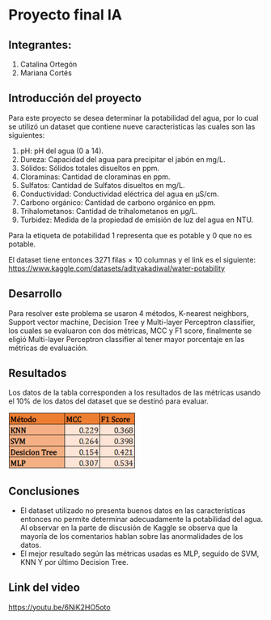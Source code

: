 # Proyecto final IA

## Integrantes:
1. Catalina Ortegón
2. Mariana Cortés

## Introducción del proyecto
Para este proyecto se desea determinar la potabilidad del agua, por lo cual se utilizó un dataset que contiene nueve caracteristicas las cuales son las siguientes:
1. pH: pH del agua (0 a 14).
2. Dureza: Capacidad del agua para precipitar el jabón en mg/L.
3. Sólidos: Sólidos totales disueltos en ppm.
4. Cloraminas: Cantidad de cloraminas en ppm.
5. Sulfatos: Cantidad de Sulfatos disueltos en mg/L.
6. Conductividad: Conductividad eléctrica del agua en μS/cm.
7. Carbono orgánico: Cantidad de carbono orgánico en ppm.
8. Trihalometanos: Cantidad de trihalometanos en μg/L.
9. Turbidez: Medida de la propiedad de emisión de luz del agua en NTU.

Para la etiqueta de potabilidad 1 representa que es potable y 0 que no es potable. 

El dataset tiene entonces 3271 filas × 10 columnas y el link es el siguiente: https://www.kaggle.com/datasets/adityakadiwal/water-potability

## Desarrollo
Para resolver este problema se usaron 4 métodos, K-nearest neighbors, Support vector machine, Decision Tree y Multi-layer Perceptron classifier, los cuales se evaluaron con dos métricas, MCC y F1 score, finalmente se eligió Multi-layer Perceptron classifier al tener mayor porcentaje en las métricas de evaluación.

## Resultados
Los datos de la tabla corresponden a los resultados de las métricas usando el 10% de los datos del dataset que se destinó para evaluar. 

<img src="https://github.com/Marcg20/ProyectoIA-ML/blob/main/re.png" width="250"/>


## Conclusiones
* El dataset utilizado no presenta buenos datos en las características entonces no permite determinar adecuadamente la potabilidad del agua. Al observar en la parte de discusión de Kaggle se observa que la mayoría de los comentarios hablan sobre las anormalidades de los datos.
* El mejor resultado según las métricas usadas es MLP, seguido de SVM, KNN Y por último Decision Tree. 

## Link del video
https://youtu.be/6NiK2HO5oto
